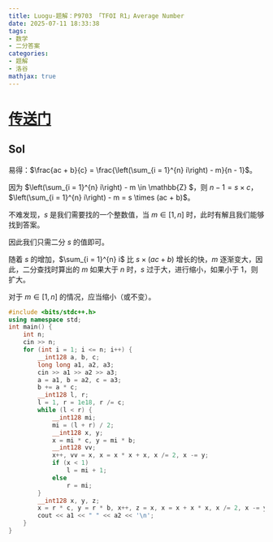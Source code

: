 ```yaml
---
title: Luogu-题解：P9703 「TFOI R1」Average Number
date: 2025-07-11 18:33:38
tags: 
- 数学
- 二分答案
categories: 
- 题解
- 洛谷
mathjax: true
---
```

# [传送门](https://www.luogu.com.cn/problem/P9703)
## Sol
易得：$\frac{ac + b}{c} = \frac{\left(\sum_{i = 1}^{n} i\right) - m}{n - 1}$。

因为 $\left(\sum_{i = 1}^{n} i\right) - m \in \mathbb{Z} $，则 $n - 1 = s \times c$，$\left(\sum_{i = 1}^{n} i\right) - m = s \times (ac + b)$。

不难发现，$s$ 是我们需要找的一个整数值，当 $m \in [1, n]$ 时，此时有解且我们能够找到答案。

因此我们只需二分 $s$ 的值即可。

随着 $s$ 的增加，$\sum_{i = 1}^{n} i$ 比 $s \times (ac + b)$ 增长的快，$m$ 逐渐变大，因此，二分查找时算出的 $m$ 如果大于 $n$ 时，$s$ 过于大，进行缩小，如果小于 $1$，则扩大。

对于 $m \in [1, n]$ 的情况，应当缩小（或不变）。 
```cpp
#include <bits/stdc++.h>
using namespace std;
int main() {
    int n;
    cin >> n;
    for (int i = 1; i <= n; i++) {
        __int128 a, b, c;
        long long a1, a2, a3;
        cin >> a1 >> a2 >> a3;
        a = a1, b = a2, c = a3;
        b += a * c;
        __int128 l, r;
        l = 1, r = 1e18, r /= c;
        while (l < r) {
            __int128 mi;
            mi = (l + r) / 2;
            __int128 x, y;
            x = mi * c, y = mi * b;
            __int128 vv;
            x++, vv = x, x = x * x + x, x /= 2, x -= y;
            if (x < 1)
                l = mi + 1;
            else
                r = mi;
        }
        __int128 x, y, z;
        x = r * c, y = r * b, x++, z = x, x = x + x * x, x /= 2, x -= y, a1 = z, a2 = x;
        cout << a1 << " " << a2 << '\n';
    }
}
```